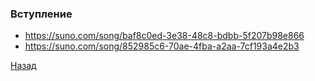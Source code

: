 ### Вступление

- https://suno.com/song/baf8c0ed-3e38-48c8-bdbb-5f207b98e866
- https://suno.com/song/852985c6-70ae-4fba-a2aa-7cf193a4e2b3

[Назад](index.md) 